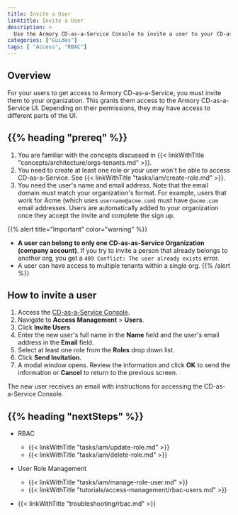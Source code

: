 ```yaml
---
title: Invite a User
linktitle: Invite a User
description: >
  Use the Armory CD-as-a-Service Console to invite a user to your CD-as-a-Service organization.
categories: ["Guides"]
tags: [ "Access", "RBAC"]
---
```


## Overview

For your users to get access to Armory CD-as-a-Service, you must invite them to your organization. This grants them access to the Armory CD-as-a-Service UI. Depending on their permissions, they may have access to different parts of the UI.

## {{% heading "prereq" %}}

1. You are familiar with the concepts discussed in {{< linkWithTitle "concepts/architecture/orgs-tenants.md" >}}.
1. You need to create at least one role or your user won't be able to access CD-as-a-Service. See {{< linkWithTitle "tasks/iam/create-role.md" >}}.
1. You need the user's name and email address. Note that the email domain must match your organization's format. For example, users that work for Acme (which uses `username@acme.com`) must have `@acme.com` email addresses. Users are automatically added to your organization once they accept the invite and complete the sign up.

{{% alert title="Important" color="warning" %}}
* **A user can belong to only one CD-as-as-Service Organization (company account)**. If you try to invite a person that already belongs to another org, you get a `409 Conflict: The user already exists` error. 
* A user can have access to multiple tenants within a single org.
{{% /alert %}}

## How to invite a user

1. Access the [CD-as-a-Service Console](https://console.cloud.armory.io).
1. Navigate to **Access Management** > **Users**.
1. Click **Invite Users**
1. Enter the new user's full name in the **Name** field and the user's email address in the **Email** field.
1. Select at least one role from the **Roles** drop down list.
1. Click **Send Invitation**.
1. A modal window opens. Review the information and click **OK** to send the information or **Cancel** to return to the previous screen.

The new user receives an email with instructions for accessing the CD-as-a-Service Console.


## {{% heading "nextSteps" %}}

* RBAC
   * {{< linkWithTitle "tasks/iam/update-role.md" >}}
   * {{< linkWithTitle "tasks/iam/delete-role.md" >}}

* User Role Management
   * {{< linkWithTitle "tasks/iam/manage-role-user.md" >}}
   * {{< linkWithTitle "tutorials/access-management/rbac-users.md" >}}

* {{< linkWithTitle "troubleshooting/rbac.md" >}}
